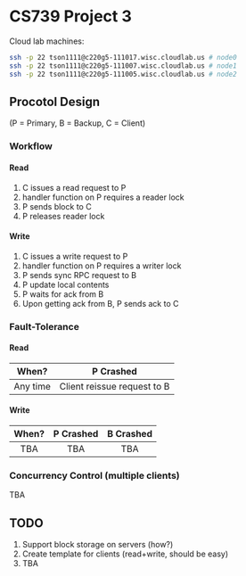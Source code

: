 # CS739 Project 3

Cloud lab machines:
```bash
ssh -p 22 tson1111@c220g5-111017.wisc.cloudlab.us # node0
ssh -p 22 tson1111@c220g5-111007.wisc.cloudlab.us # node1
ssh -p 22 tson1111@c220g5-111005.wisc.cloudlab.us # node2
```

## Procotol Design
(P = Primary, B = Backup, C = Client)

### Workflow
#### Read
1. C issues a read request to P
2. handler function on P requires a reader lock
3. P sends block to C
4. P releases reader lock

#### Write
1. C issues a write request to P
2. handler function on P requires a writer lock
3. P sends sync RPC request to B
4. P update local contents
5. P waits for ack from B
6. Upon getting ack from B, P sends ack to C

### Fault-Tolerance

#### Read
| When?       | P Crashed   |
| :----:      |    :----:   |
| Any time    | Client reissue request to B|

#### Write
| When?       | P Crashed   | B Crashed   |
| :----:      |    :----:   |    :----:   |
| TBA         | TBA         | TBA         |

### Concurrency Control (multiple clients)
TBA

## TODO
1. Support block storage on servers (how?)
2. Create template for clients (read+write, should be easy)
3. TBA 
